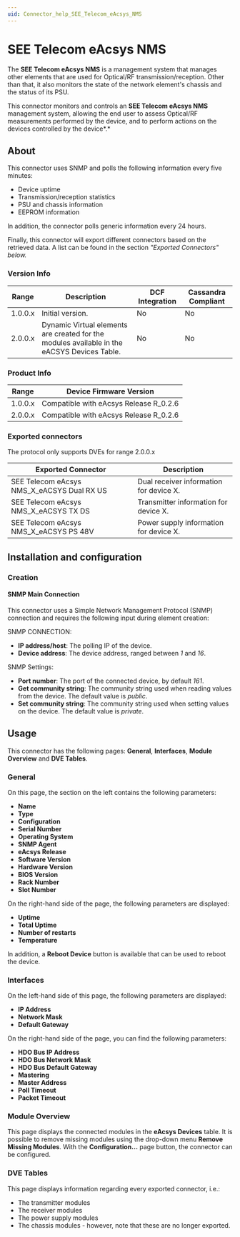 ```yaml
---
uid: Connector_help_SEE_Telecom_eAcsys_NMS
---
```


# SEE Telecom eAcsys NMS

The **SEE Telecom eAcsys NMS** is a management system that manages other elements that are used for Optical/RF transmission/reception. Other than that, it also monitors the state of the network element's chassis and the status of its PSU.

This connector monitors and controls an **SEE Telecom eAcsys NMS** management system, allowing the end user to assess Optical/RF measurements performed by the device, and to perform actions on the devices controlled by the device*.*

## About

This connector uses SNMP and polls the following information every five minutes:

- Device uptime
- Transmission/reception statistics
- PSU and chassis information
- EEPROM information

In addition, the connector polls generic information every 24 hours.

Finally, this connector will export different connectors based on the retrieved data. A list can be found in the section *"*Exported Connectors" below*.*

### Version Info

| **Range** | **Description**                                                                             | **DCF Integration** | **Cassandra Compliant** |
|------------------|---------------------------------------------------------------------------------------------|---------------------|-------------------------|
| 1.0.0.x          | Initial version.                                                                            | No                  | No                      |
| 2.0.0.x          | Dynamic Virtual elements are created for the modules available in the eACSYS Devices Table. | No                  | No                      |

### Product Info

| **Range** | **Device Firmware Version**            |
|------------------|----------------------------------------|
| 1.0.0.x          | Compatible with eAcsys Release R_0.2.6 |
| 2.0.0.x          | Compatible with eAcsys Release R_0.2.6 |

### Exported connectors

The protocol only supports DVEs for range 2.0.0.x

| **Exported Connector**                      | **Description**                         |
|--------------------------------------------|-----------------------------------------|
| SEE Telecom eAcsys NMS_X_eACSYS Dual RX US | Dual receiver information for device X. |
| SEE Telecom eAcsys NMS_X_eACSYS TX DS      | Transmitter information for device X.   |
| SEE Telecom eAcsys NMS_X_eACSYS PS 48V     | Power supply information for device X.  |

## Installation and configuration

### Creation

#### SNMP Main Connection

This connector uses a Simple Network Management Protocol (SNMP) connection and requires the following input during element creation:

SNMP CONNECTION:

- **IP address/host**: The polling IP of the device.
- **Device address**: The device address, ranged between *1* and *16*.

SNMP Settings:

- **Port number**: The port of the connected device, by default *161*.
- **Get community string**: The community string used when reading values from the device. The default value is *public*.
- **Set community string**: The community string used when setting values on the device. The default value is *private*.

## Usage

This connector has the following pages: **General**, **Interfaces**, **Module Overview** and **DVE Tables**.

### General

On this page, the section on the left contains the following parameters:

- **Name**
- **Type**
- **Configuration**
- **Serial Number**
- **Operating System**
- **SNMP Agent**
- **eAcsys Release**
- **Software Version**
- **Hardware Version**
- **BIOS Version**
- **Rack Number**
- **Slot Number**

On the right-hand side of the page, the following parameters are displayed:

- **Uptime**
- **Total Uptime**
- **Number of restarts**
- **Temperature**

In addition, a **Reboot Device** button is available that can be used to reboot the device.

### Interfaces

On the left-hand side of this page, the following parameters are displayed:

- **IP Address**
- **Network Mask**
- **Default Gateway**

On the right-hand side of the page, you can find the following parameters:

- **HDO Bus IP Address**
- **HDO Bus Network Mask**
- **HDO Bus Default Gateway**
- **Mastering**
- **Master Address**
- **Poll Timeout**
- **Packet Timeout**

### Module Overview

This page displays the connected modules in the **eAcsys Devices** table. It is possible to remove missing modules using the drop-down menu **Remove Missing Modules**. With the **Configuration...** page button, the connector can be configured.

### DVE Tables

This page displays information regarding every exported connector, i.e.:

- The transmitter modules
- The receiver modules
- The power supply modules
- The chassis modules - however, note that these are no longer exported.
